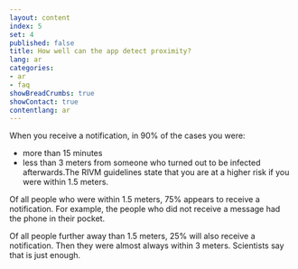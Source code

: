 ```yaml
---
layout: content
index: 5
set: 4
published: false
title: How well can the app detect proximity?
lang: ar
categories:
- ar
- faq
showBreadCrumbs: true
showContact: true
contentlang: ar
---
```

When you receive a notification, in 90% of the cases you were:
- more than 15 minutes
- less than 3 meters from someone who turned out to be infected afterwards.The RIVM guidelines state that you are at a higher risk if you were within 1.5 meters.

Of all people who were within 1.5 meters, 75% appears to receive a notification. For example, the people who did not receive a message had the phone in their pocket.

Of all people further away than 1.5 meters, 25% will also receive a notification. Then they were almost always within 3 meters. Scientists say that is just enough.
